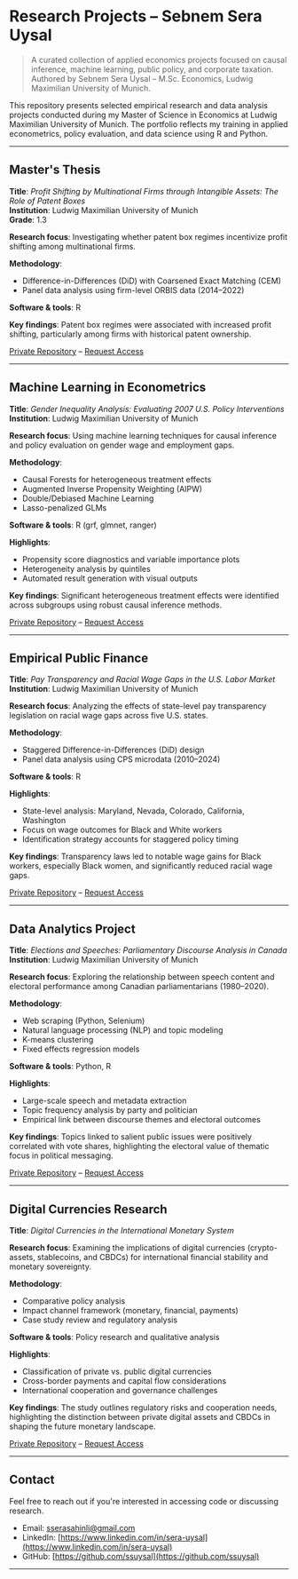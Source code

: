 # Research Projects – Sebnem Sera Uysal

> A curated collection of applied economics projects focused on causal inference, machine learning, public policy, and corporate taxation.  
> Authored by Sebnem Sera Uysal – M.Sc. Economics, Ludwig Maximilian University of Munich.

This repository presents selected empirical research and data analysis projects conducted during my Master of Science in Economics at Ludwig Maximilian University of Munich. The portfolio reflects my training in applied econometrics, policy evaluation, and data science using R and Python.

---

## Master's Thesis  
**Title**: *Profit Shifting by Multinational Firms through Intangible Assets: The Role of Patent Boxes*  
**Institution**: Ludwig Maximilian University of Munich  
**Grade**: 1.3  

**Research focus**: Investigating whether patent box regimes incentivize profit shifting among multinational firms.

**Methodology**:
- Difference-in-Differences (DiD) with Coarsened Exact Matching (CEM)
- Panel data analysis using firm-level ORBIS data (2014–2022)

**Software & tools**: R

**Key findings**: Patent box regimes were associated with increased profit shifting, particularly among firms with historical patent ownership.

[Private Repository](https://github.com/ssuysal/profit-shifting-patent-boxes) – [Request Access](mailto:sserasahinli@gmail.com?subject=Access%20Request%20-%20Master%27s%20Thesis%20Repository)

---

## Machine Learning in Econometrics  
**Title**: *Gender Inequality Analysis: Evaluating 2007 U.S. Policy Interventions*  
**Institution**: Ludwig Maximilian University of Munich  

**Research focus**: Using machine learning techniques for causal inference and policy evaluation on gender wage and employment gaps.

**Methodology**:
- Causal Forests for heterogeneous treatment effects
- Augmented Inverse Propensity Weighting (AIPW)
- Double/Debiased Machine Learning
- Lasso-penalized GLMs

**Software & tools**: R (grf, glmnet, ranger)

**Highlights**:
- Propensity score diagnostics and variable importance plots
- Heterogeneity analysis by quintiles
- Automated result generation with visual outputs

**Key findings**: Significant heterogeneous treatment effects were identified across subgroups using robust causal inference methods.

[Private Repository](https://github.com/ssuysal/ml-in-econometrics) – [Request Access](mailto:sserasahinli@gmail.com?subject=Access%20Request%20-%20ML%20Econometrics%20Repository)

---

## Empirical Public Finance  
**Title**: *Pay Transparency and Racial Wage Gaps in the U.S. Labor Market*  
**Institution**: Ludwig Maximilian University of Munich  

**Research focus**: Analyzing the effects of state-level pay transparency legislation on racial wage gaps across five U.S. states.

**Methodology**:
- Staggered Difference-in-Differences (DiD) design
- Panel data analysis using CPS microdata (2010–2024)

**Software & tools**: R

**Highlights**:
- State-level analysis: Maryland, Nevada, Colorado, California, Washington
- Focus on wage outcomes for Black and White workers
- Identification strategy accounts for staggered policy timing

**Key findings**: Transparency laws led to notable wage gains for Black workers, especially Black women, and significantly reduced racial wage gaps.

[Private Repository](https://github.com/ssuysal/empirical-topics-in-domestic-public-finance) – [Request Access](mailto:sserasahinli@gmail.com?subject=Access%20Request%20-%20Public%20Finance%20Repository)

---

## Data Analytics Project  
**Title**: *Elections and Speeches: Parliamentary Discourse Analysis in Canada*  
**Institution**: Ludwig Maximilian University of Munich  

**Research focus**: Exploring the relationship between speech content and electoral performance among Canadian parliamentarians (1980–2020).

**Methodology**:
- Web scraping (Python, Selenium)
- Natural language processing (NLP) and topic modeling
- K-means clustering
- Fixed effects regression models

**Software & tools**: Python, R

**Highlights**:
- Large-scale speech and metadata extraction
- Topic frequency analysis by party and politician
- Empirical link between discourse themes and electoral outcomes

**Key findings**: Topics linked to salient public issues were positively correlated with vote shares, highlighting the electoral value of thematic focus in political messaging.

[Private Repository](https://github.com/ssuysal/data-analytics) – [Request Access](mailto:sserasahinli@gmail.com?subject=Access%20Request%20-%20Data%20Analytics%20Repository)

---

## Digital Currencies Research  
**Title**: *Digital Currencies in the International Monetary System*  

**Research focus**: Examining the implications of digital currencies (crypto-assets, stablecoins, and CBDCs) for international financial stability and monetary sovereignty.

**Methodology**:
- Comparative policy analysis
- Impact channel framework (monetary, financial, payments)
- Case study review and regulatory analysis

**Software & tools**: Policy research and qualitative analysis

**Highlights**:
- Classification of private vs. public digital currencies
- Cross-border payments and capital flow considerations
- International cooperation and governance challenges

**Key findings**: The study outlines regulatory risks and cooperation needs, highlighting the distinction between private digital assets and CBDCs in shaping the future monetary landscape.

[Private Repository](https://github.com/ssuysal/digital-currencies-in-the-international-monetary-system) – [Request Access](mailto:sserasahinli@gmail.com?subject=Access%20Request%20-%20Digital%20Currencies%20Repository)


---

## Contact

Feel free to reach out if you're interested in accessing code or discussing research.

- Email: sserasahinli@gmail.com  
- LinkedIn: [https://www.linkedin.com/in/sera-uysal](https://www.linkedin.com/in/sera-uysal)  
- GitHub: [https://github.com/ssuysal](https://github.com/ssuysal)

---